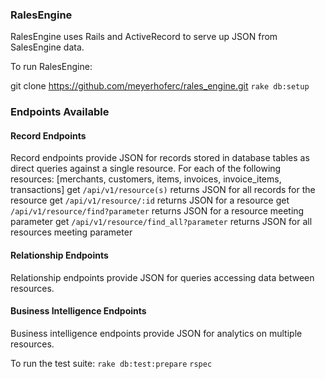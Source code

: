 ### RalesEngine

RalesEngine uses Rails and ActiveRecord to serve up JSON from SalesEngine data.

To run RalesEngine:

git clone https://github.com/meyerhoferc/rales_engine.git
`rake db:setup`

### Endpoints Available
#### Record Endpoints
Record endpoints provide JSON for records stored in database tables as direct queries against a single resource.
For each of the following resources: [merchants, customers, items, invoices, invoice_items, transactions]
get `/api/v1/resource(s)` returns JSON for all records for the resource
get `/api/v1/resource/:id` returns JSON for a resource
get `/api/v1/resource/find?parameter` returns JSON for a resource meeting parameter
get `/api/v1/resource/find_all?parameter` returns JSON for all resources meeting parameter

#### Relationship Endpoints
Relationship endpoints provide JSON for queries accessing data between resources.

#### Business Intelligence Endpoints
Business intelligence endpoints provide JSON for analytics on multiple resources.

To run the test suite:
`rake db:test:prepare`
`rspec`

